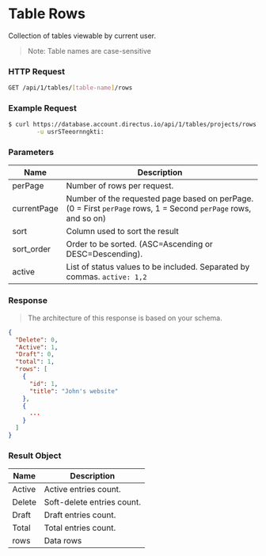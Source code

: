 # Table Rows

Collection of tables viewable by current user.

> Note: Table names are case-sensitive

### HTTP Request

```bash
GET /api/1/tables/[table-name]/rows
```

### Example Request

```bash
$ curl https://database.account.directus.io/api/1/tables/projects/rows \
        -u usrSTeeornngkti:
```

### Parameters

Name        | Description
----------- | ------------
perPage     | Number of rows per request.
currentPage | Number of the requested page based on perPage. (0 = First `perPage` rows, 1 = Second `perPage` rows, and so on)
sort        | Column used to sort the result
sort_order  | Order to be sorted. (ASC=Ascending or DESC=Descending).
active      | List of status values to be included. Separated by commas. `active: 1,2`

### Response

> The architecture of this response is based on your schema.

```json
{
  "Delete": 0,
  "Active": 1,
  "Draft": 0,
  "total": 1,
  "rows": [
    {
      "id": 1,
      "title": "John's website"
    },
    {
      ...
    }
  ]
}
```

### Result Object

Name        | Description
----------- | ------------
Active      | Active entries count.
Delete      | Soft-delete entries count.
Draft       | Draft entries count.
Total       | Total entries count.
rows        | Data rows
